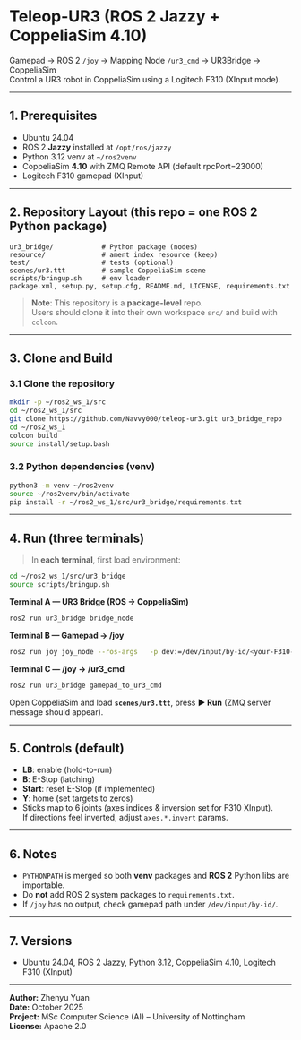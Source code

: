 # Teleop-UR3 (ROS 2 Jazzy + CoppeliaSim 4.10)

Gamepad → ROS 2 `/joy` → Mapping Node `/ur3_cmd` → UR3Bridge → CoppeliaSim  
Control a UR3 robot in CoppeliaSim using a Logitech F310 (XInput mode).

---

## 1. Prerequisites
- Ubuntu 24.04
- ROS 2 **Jazzy** installed at `/opt/ros/jazzy`
- Python 3.12 venv at `~/ros2venv`
- CoppeliaSim **4.10** with ZMQ Remote API (default rpcPort=23000)
- Logitech F310 gamepad (XInput)

---

## 2. Repository Layout (this repo = one ROS 2 Python package)
```
ur3_bridge/            # Python package (nodes)
resource/              # ament index resource (keep)
test/                  # tests (optional)
scenes/ur3.ttt         # sample CoppeliaSim scene
scripts/bringup.sh     # env loader
package.xml, setup.py, setup.cfg, README.md, LICENSE, requirements.txt
```

> **Note**: This repository is a **package-level** repo.  
> Users should clone it into their own workspace `src/` and build with `colcon`.

---

## 3. Clone and Build

### 3.1 Clone the repository
```bash
mkdir -p ~/ros2_ws_1/src
cd ~/ros2_ws_1/src
git clone https://github.com/Navvy000/teleop-ur3.git ur3_bridge_repo
cd ~/ros2_ws_1
colcon build
source install/setup.bash
```

### 3.2 Python dependencies (venv)
```bash
python3 -m venv ~/ros2venv
source ~/ros2venv/bin/activate
pip install -r ~/ros2_ws_1/src/ur3_bridge/requirements.txt
```

---

## 4. Run (three terminals)
> In **each terminal**, first load environment:
```bash
cd ~/ros2_ws_1/src/ur3_bridge
source scripts/bringup.sh
```

**Terminal A — UR3 Bridge (ROS → CoppeliaSim)**
```bash
ros2 run ur3_bridge bridge_node
```

**Terminal B — Gamepad → /joy**
```bash
ros2 run joy joy_node --ros-args   -p dev:=/dev/input/by-id/<your-F310-joystick-path>   -p deadzone:=0.05   -p autorepeat_rate:=50.0
```

**Terminal C — /joy → /ur3_cmd**
```bash
ros2 run ur3_bridge gamepad_to_ur3_cmd
```

Open CoppeliaSim and load **`scenes/ur3.ttt`**, press **▶ Run** (ZMQ server message should appear).

---

## 5. Controls (default)
- **LB**: enable (hold-to-run)
- **B**: E-Stop (latching)  
- **Start**: reset E-Stop (if implemented)
- **Y**: home (set targets to zeros)
- Sticks map to 6 joints (axes indices & inversion set for F310 XInput).  
  If directions feel inverted, adjust `axes.*.invert` params.

---

## 6. Notes
- `PYTHONPATH` is merged so both **venv** packages and **ROS 2** Python libs are importable.
- Do **not** add ROS 2 system packages to `requirements.txt`.
- If `/joy` has no output, check gamepad path under `/dev/input/by-id/`.

---

## 7. Versions
- Ubuntu 24.04, ROS 2 Jazzy, Python 3.12, CoppeliaSim 4.10, Logitech F310 (XInput)

---

**Author:** Zhenyu Yuan  
**Date:** October 2025  
**Project:** MSc Computer Science (AI) – University of Nottingham  
**License:** Apache 2.0
